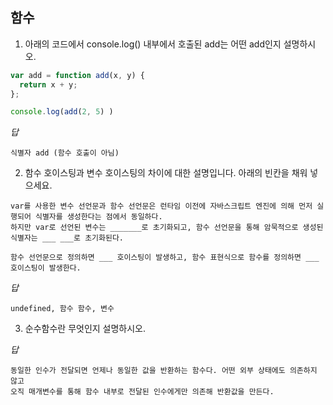 ## 함수

1. 아래의 코드에서 console.log() 내부에서 호출된 add는 어떤 add인지 설명하시오.

```js
var add = function add(x, y) {
  return x + y;
};

console.log(add(2, 5) )
```

*답*
```
식별자 add (함수 호출이 아님) 
```

2. 함수 호이스팅과 변수 호이스팅의 차이에 대한 설명입니다. 아래의 빈칸을 채워 넣으세요.
```
var를 사용한 변수 선언문과 함수 선언문은 런타임 이전에 자바스크립트 엔진에 의해 먼저 실행되어 식별자를 생성한다는 점에서 동일하다. 
하지만 var로 선언된 변수는 _______로 초기화되고, 함수 선언문을 통해 암묵적으로 생성된 식별자는 ___ ___로 초기화된다.

함수 선언문으로 정의하면 ___ 호이스팅이 발생하고, 함수 표현식으로 함수를 정의하면 ___ 호이스팅이 발생한다.
```

*답*
```
undefined, 함수 함수, 변수
```

3. 순수함수란 무엇인지 설명하시오.

*답*
```
동일한 인수가 전달되면 언제나 동일한 값을 반환하는 함수다. 어떤 외부 상태에도 의존하지 않고 
오직 매개변수를 통해 함수 내부로 전달된 인수에게만 의존해 반환값을 만든다.
```